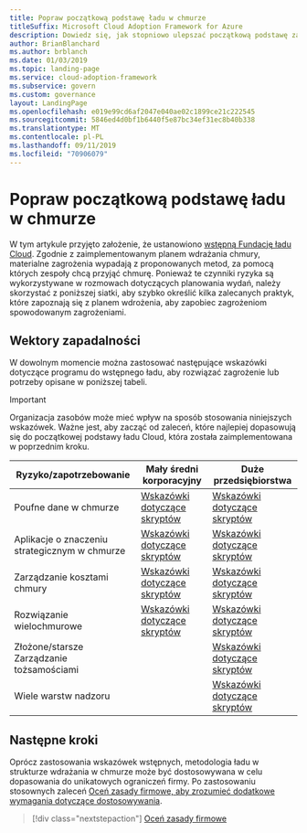 ```yaml
---
title: Popraw początkową podstawę ładu w chmurze
titleSuffix: Microsoft Cloud Adoption Framework for Azure
description: Dowiedz się, jak stopniowo ulepszać początkową podstawę zarządzania chmurą.
author: BrianBlanchard
ms.author: brblanch
ms.date: 01/03/2019
ms.topic: landing-page
ms.service: cloud-adoption-framework
ms.subservice: govern
ms.custom: governance
layout: LandingPage
ms.openlocfilehash: e019e99cd6af2047e040ae02c1899ce21c222545
ms.sourcegitcommit: 5846ed4d0bf1b6440f5e87bc34ef31ec8b40b338
ms.translationtype: MT
ms.contentlocale: pl-PL
ms.lasthandoff: 09/11/2019
ms.locfileid: "70906079"
---
```

# <a name="improve-your-initial-cloud-governance-foundation"></a>Popraw początkową podstawę ładu w chmurze

W tym artykule przyjęto założenie, że ustanowiono [wstępną Fundację ładu Cloud](./getting-started.md). Zgodnie z zaimplementowanym planem wdrażania chmury, materialne zagrożenia wypadają z proponowanych metod, za pomocą których zespoły chcą przyjąć chmurę. Ponieważ te czynniki ryzyka są wykorzystywane w rozmowach dotyczących planowania wydań, należy skorzystać z poniższej siatki, aby szybko określić kilka zalecanych praktyk, które zapoznają się z planem wdrożenia, aby zapobiec zagrożeniom spowodowanym zagrożeniami.

## <a name="maturity-vectors"></a>Wektory zapadalności

W dowolnym momencie można zastosować następujące wskazówki dotyczące programu do wstępnego ładu, aby rozwiązać zagrożenie lub potrzeby opisane w poniższej tabeli.

> [!IMPORTANT]
> Organizacja zasobów może mieć wpływ na sposób stosowania niniejszych wskazówek. Ważne jest, aby zacząć od zaleceń, które najlepiej dopasowują się do początkowej podstawy ładu Cloud, która została zaimplementowana w poprzednim kroku.

|Ryzyko/zapotrzebowanie | Mały średni korporacyjny | Duże przedsiębiorstwa |
|---|---|---|
|Poufne dane w chmurze|[Wskazówki dotyczące skryptów](./journeys/standard-enterprise/security-baseline-evolution.md)|[Wskazówki dotyczące skryptów](./journeys/complex-enterprise/security-baseline-evolution.md)|
|Aplikacje o znaczeniu strategicznym w chmurze|[Wskazówki dotyczące skryptów](./journeys/standard-enterprise/resource-consistency-evolution.md)|[Wskazówki dotyczące skryptów](./journeys/complex-enterprise/resource-consistency-evolution.md)|
|Zarządzanie kosztami chmury|[Wskazówki dotyczące skryptów](./journeys/standard-enterprise/cost-management-evolution.md)|[Wskazówki dotyczące skryptów](./journeys/complex-enterprise/cost-management-evolution.md)|
|Rozwiązanie wielochmurowe|[Wskazówki dotyczące skryptów](./journeys/standard-enterprise/multicloud-evolution.md)|[Wskazówki dotyczące skryptów](./journeys/complex-enterprise/multicloud-evolution.md)|
|Złożone/starsze Zarządzanie tożsamościami|         |[Wskazówki dotyczące skryptów](./journeys/complex-enterprise/identity-baseline-evolution.md)|
|Wiele warstw nadzoru|         |[Wskazówki dotyczące skryptów](./journeys/complex-enterprise/multiple-layers-of-governance.md)|

## <a name="next-steps"></a>Następne kroki

Oprócz zastosowania wskazówek wstępnych, metodologia ładu w strukturze wdrażania w chmurze może być dostosowywana w celu dopasowania do unikatowych ograniczeń firmy. Po zastosowaniu stosownych zaleceń [Oceń zasady firmowe, aby zrozumieć dodatkowe wymagania dotyczące dostosowywania](./corporate-policy.md).

> [!div class="nextstepaction"]
> [Oceń zasady firmowe](./corporate-policy.md)
